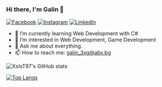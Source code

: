 
### Hi there, I'm Galin 👋

[![Facebook](https://img.shields.io/badge/-Facebook-0e76a8?style=flat-oval&logo=Facebook&logoColor=black)](https://www.facebook.com/galin.georgiev.5648)
[![Instagram](https://img.shields.io/badge/-Instagram-e4405f?style=flat-oval&logo=Instagram&logoColor=black)](https://www.instagram.com/galin_georgiev97/?hl=bg) 
[![LinkedIn](https://img.shields.io/badge/-LinkedIn-0e76a8?style=flat-oval&logo=Linkedin&logoColor=black)](https://www.linkedin.com/in/galin-georgiev-4633ba237/) 

- 🌱 I’m currently learning Web Development with C#
- 👀 I’m interested in Web Development, Game Development
- 💬 Ask me about everything.
- 📫 How to reach me: galin_3xg@abv.bg

![XsIsT97's GitHub stats](https://github-readme-stats.vercel.app/api?username=XsIsT97&show_icons=true&theme=radical)

[![Top Langs](https://github-readme-stats.vercel.app/api/top-langs/?username=XsIsT97&layout=compact&theme=radical)](https://github.com/XsIsT97/github-readme-stats)
